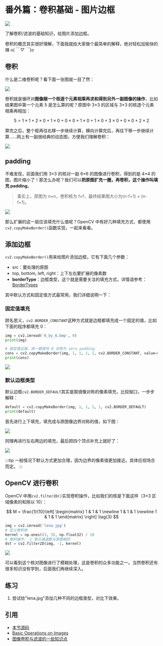 # 番外篇：卷积基础 - 图片边框

![](http://cos.codec.wang/cv2_understand_padding.jpg)

了解卷积/滤波的基础知识，给图片添加边框。

卷积的概念其实很好理解，下面我就给大家做个最简单的解释，绝对轻松加愉快的辣 o\(_￣ ▽ ￣_\)o

## 卷积

什么是二维卷积呢？看下面一张图就一目了然：

![](http://cos.codec.wang/cv2_understand_convolution.jpg)

卷积就是循环对**图像跟一个核逐个元素相乘再求和得到另外一副图像的操作**，比如结果图中第一个元素 5 是怎么算的呢？原图中 3×3 的区域与 3×3 的核逐个元素相乘再相加：

$$
5=1\times1+2\times0+1\times0+0\times0+1\times0+1\times0+3\times0+0\times0+2\times2
$$

算完之后，整个框再往右移一步继续计算，横向计算完后，再往下移一步继续计算……网上有一副很经典的动态图，方便我们理解卷积：

![](http://cos.codec.wang/cv2_understand_cnn.gif)

## padding

不难发现，前面我们用 3×3 的核对一副 6×6 的图像进行卷积，得到的是 4×4 的图，图片缩小了！那怎么办呢？我们可以**把原图扩充一圈，再卷积，这个操作叫填充 padding**。

> 事实上，原图为 n×n，卷积核为 f×f，最终结果图大小为\(n-f+1\) × \(n-f+1\)。

![](http://cos.codec.wang/cv2_understand_padding.jpg)

那么扩展的这一层应该填充什么值呢？OpenCV 中有好几种填充方式，都使用`cv2.copyMakeBorder()`函数实现，一起来看看。

## 添加边框

`cv2.copyMakeBorder()`用来给图片添加边框，它有下面几个参数：

- src：要处理的原图
- top, bottom, left, right：上下左右要扩展的像素数
- **borderType**：边框类型，这个就是需要关注的填充方式，详情请参考：[BorderTypes](https://docs.opencv.org/3.3.1/d2/de8/group__core__array.html#ga209f2f4869e304c82d07739337eae7c5)

其中默认方式和固定值方式最常用，我们详细说明一下：

### 固定值填充

顾名思义，`cv2.BORDER_CONSTANT`这种方式就是边框都填充成一个固定的值，比如下面的程序都填充 0：

```python
img = cv2.imread('6_by_6.bmp', 0)
print(img)

# 固定值边框，统一都填充 0 也称为 zero padding
cons = cv2.copyMakeBorder(img, 1, 1, 1, 1, cv2.BORDER_CONSTANT, value=0)
print(cons)
```

![](http://cos.codec.wang/cv2_zero_padding_output.jpg)

### 默认边框类型

默认边框`cv2.BORDER_DEFAULT`其实是取镜像对称的像素填充，比较拗口，一步步解释：

```python
default = cv2.copyMakeBorder(img, 1, 1, 1, 1, cv2.BORDER_DEFAULT)
print(default)
```

首先进行上下填充，填充成与原图像边界对称的值，如下图：

![](http://cos.codec.wang/cv2_up_down_padding_first.jpg)

同理再进行左右两边的填充，最后把四个顶点补充上就好了：

![](http://cos.codec.wang/cv2_right_left_padding_second2.jpg)

:::tip
一般情况下默认方式更加合理，因为边界的像素值更加接近。具体应视场合而定。
:::

## OpenCV 进行卷积

OpenCV 中用`cv2.filter2D()`实现卷积操作，比如我们的核是下面这样（3×3 区域像素的和除以 10）：

$$
M = \frac{1}{10}\left[
 \begin{matrix}
   1 & 1 & 1 \newline
   1 & 1 & 1 \newline
   1 & 1 & 1
  \end{matrix}
  \right] \tag{3}
$$

```python
img = cv2.imread('lena.jpg')
# 定义卷积核
kernel = np.ones((3, 3), np.float32) / 10
# 卷积操作，-1 表示通道数与原图相同
dst = cv2.filter2D(img, -1, kernel)
```

![](http://cos.codec.wang/cv2_convolution_kernel_3_3.jpg)

可以看到这个核对图像进行了模糊处理，这是卷积的众多功能之一。当然卷积还有很多知识没有学到，后面我们再继续深入。

## 练习

1. 尝试给"lena.jpg"添加几种不同的边框类型，对比下效果。

## 引用

- [本节源码](https://github.com/codecwang/OpenCV-Python-Tutorial/tree/master/Extra-08-Padding-and-Convolution)
- [Basic Operations on Images](http://opencv-python-tutroals.readthedocs.io/en/latest/py_tutorials/py_core/py_basic_ops/py_basic_ops.html)
- [图像卷积与滤波的一些知识点](http://blog.csdn.net/zouxy09/article/details/49080029)
